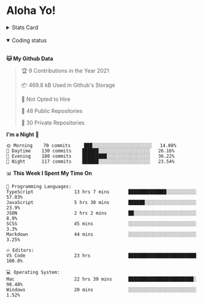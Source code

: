# Aloha Yo!

<details>
<summary>Stats Card</summary>
 
[![Anurag's github stats](https://github-readme-stats.vercel.app/api?username=GarfieldZHU&show_icons=true&theme=tokyonight)](https://github.com/anuraghazra/github-readme-stats)
 
</details>

<br/>

<details open>

<summary>Coding status</summary>

<br/>

<!--START_SECTION:waka-->
**🐱 My Github Data** 

> 🏆 9 Contributions in the Year 2021
 > 
> 📦 469.8 kB Used in Github's Storage 
 > 
> 🚫 Not Opted to Hire
 > 
> 📜 48 Public Repositories 
 > 
> 🔑 30 Private Repositories  
 > 
**I'm a Night 🦉** 

```text
🌞 Morning    70 commits     ███░░░░░░░░░░░░░░░░░░░░░░   14.08% 
🌆 Daytime    130 commits    ██████░░░░░░░░░░░░░░░░░░░   26.16% 
🌃 Evening    180 commits    █████████░░░░░░░░░░░░░░░░   36.22% 
🌙 Night      117 commits    ██████░░░░░░░░░░░░░░░░░░░   23.54%

```


📊 **This Week I Spent My Time On** 

```text
💬 Programming Languages: 
TypeScript               13 hrs 7 mins       ██████████████░░░░░░░░░░░   57.03% 
JavaScript               5 hrs 30 mins       ██████░░░░░░░░░░░░░░░░░░░   23.9% 
JSON                     2 hrs 2 mins        ██░░░░░░░░░░░░░░░░░░░░░░░   8.9% 
SCSS                     45 mins             ░░░░░░░░░░░░░░░░░░░░░░░░░   3.3% 
Markdown                 44 mins             ░░░░░░░░░░░░░░░░░░░░░░░░░   3.25%

🔥 Editors: 
VS Code                  23 hrs              █████████████████████████   100.0%

💻 Operating System: 
Mac                      22 hrs 39 mins      ████████████████████████░   98.48% 
Windows                  20 mins             ░░░░░░░░░░░░░░░░░░░░░░░░░   1.52%

```


<!--END_SECTION:waka-->

</details>
